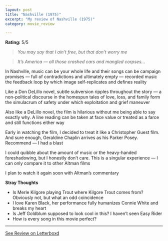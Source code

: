 ```yaml
---
layout: post
title: "Nashville (1975)"
excerpt: "My review of Nashville (1975)"
category: movie_review

---
```


**Rating:** 5/5

<blockquote><i>You may say that I ain’t free, but that don’t worry me</i></blockquote><blockquote><i>It’s America — all those crashed cars and mangled corpses…</i></blockquote>In Nashville, music can be your whole life and their songs can be campaign promises — full of contradictions and ultimately empty — recorded music the feedback loop by which image self-replicates and defines reality

Like a Don DeLillo novel, subtle subversion ripples throughout the story — a non-political discourse in the homespun tales of love, loss, and family form the simulacrum of safety under which exploitation and grief maneuver

Also like a DeLillo novel, the film is hilarious without me being able to say exactly why. A line reading can be taken at face value or treated as a farce and still functions either way

Early in watching the film, I decided to treat it like a Christopher Guest film. And sure enough, Geraldine Chaplin arrives as his Parker Posey. Recommend — I had a blast

I could quibble about the amount of music or the heavy-handed foreshadowing, but I honestly don’t care. This is a singular experience — I can only compare it to other Altman films

I plan to watch it again soon with Altman’s commentary

<b>Stray Thoughts</b>
* Is Merle Kilgore playing Trout where Kilgore Trout comes from? Obviously not, but what an odd coincidence
* I love Karen Black, her performance fully humanizes Connie White and breaks my heart
* Is Jeff Goldblum supposed to look cool in this? I haven’t seen Easy Rider
* How is every song in this movie perfect?

<hr>

[See Review on Letterboxd](https://boxd.it/4v4iep)
